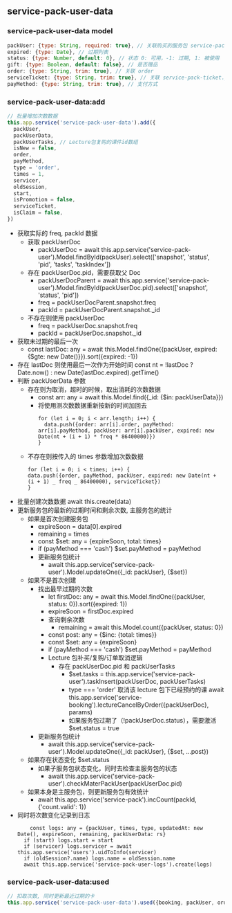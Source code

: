 ## service-pack-user-data

### service-pack-user-data model

```js
packUser: {type: String, required: true}, // 关联购买的服务包 service-pack-user._id
expired: {type: Date}, // 过期列表
status: {type: Number, default: 0}, // 状态 0: 可用，-1: 过期, 1: 被使用
gift: {type: Boolean, default: false}, // 是否赠品
order: {type: String, trim: true}, // 关联 order
serviceTicket: {type: String, trim: true}, // 关联 service-pack-ticket._id
payMethod: {type: String, trim: true}, // 支付方式
```

### service-pack-user-data:add

```js
// 批量增加次数数据
this.app.service('service-pack-user-data').add({
  packUser,
  packUserData,
  packUserTasks, // Lecture包复购的课件id数组
  isNew = false,
  order,
  payMethod,
  type = 'order',
  times = 1,
  servicer,
  oldSession,
  start,
  isPromotion = false,
  serviceTicket,
  isClaim = false,
})
```

- 获取实际的 freq, packId 数据
  - 获取 packUserDoc
    - packUserDoc = await this.app.service('service-pack-user').Model.findById(packUser).select(['snapshot', 'status', 'pid', 'tasks', 'taskIndex'])
  - 存在 packUserDoc.pid，需要获取父 Doc
    - packUserDocParent = await this.app.service('service-pack-user').Model.findById(packUserDoc.pid).select(['snapshot', 'status', 'pid'])
    - freq = packUserDocParent.snapshot.freq
    - packId = packUserDocParent.snapshot.\_id
  - 不存在则使用 packUserDoc
    - freq = packUserDoc.snapshot.freq
    - packId = packUserDoc.snapshot.\_id
- 获取未过期的最后一次
  - const lastDoc: any = await this.Model.findOne({packUser, expired: {$gte: new Date()}}).sort({expired: -1})
- 存在 lastDoc 则使用最后一次作为开始时间
  const nt = !lastDoc ? Date.now() : new Date(lastDoc.expired).getTime()
- 判断 packUserData 参数
  - 存在则为取消，超时的时候，取出消耗的次数数据
    - const arr: any = await this.Model.find({\_id: {$in: packUserData}})
    - 将使用测次数数据重新按新的时间加回去
      ```
      for (let i = 0; i < arr.length; i++) {
        data.push({order: arr[i].order, payMethod: arr[i].payMethod, packUser: arr[i].packUser, expired: new Date(nt + (i + 1) * freq * 86400000)})
      }
      ```
  - 不存在则按传入的 times 参数增加次数数据
    ```
    for (let i = 0; i < times; i++) {
    data.push({order, payMethod, packUser, expired: new Date(nt + (i + 1) _ freq _ 86400000), serviceTicket})
    }
    ```
- 批量创建次数数据 await this.create(data)
- 更新服务包的最新的过期时间和剩余次数, 主服务包的统计
  - 如果是首次创建服务包
    - expireSoon = data[0].expired
    - remaining = times
    - const $set: any = {expireSoon, total: times}
    - if (payMethod === 'cash') $set.payMethod = payMethod
    - 更新服务包统计
      - await this.app.service('service-pack-user').Model.updateOne({\_id: packUser}, {$set})
  - 如果不是首次创建
    - 找出最早过期的次数
      - let firstDoc: any = await this.Model.findOne({packUser, status: 0}).sort({expired: 1})
      - expireSoon = firstDoc.expired
      - 查询剩余次数
        - remaining = await this.Model.count({packUser, status: 0})
      - const post: any = {$inc: {total: times}}
      - const $set: any = {expireSoon}
      - if (payMethod === 'cash') $set.payMethod = payMethod
      - Lecture 包补买/复购/订单取消逻辑
        - 存在 packUserDoc.pid 和 packUserTasks
          - $set.tasks = this.app.service('service-pack-user').taskInsert(packUserDoc, packUserTasks)
          - type === 'order' 取消该 lecture 包下已经预约的课
            await this.app.service('service-booking').lectureCancelByOrder({packUserDoc}, params)
          - 如果服务包过期了（!packUserDoc.status），需要激活
            $set.status = true
    - 更新服务包统计
      - await this.app.service('service-pack-user').Model.updateOne({\_id: packUser}, {$set, ...post})
  - 如果存在状态变化 $set.status
    - 如果子服务包状态变化，同时去检查主服务包的状态
      - await this.app.service('service-pack-user').checkMaterPackUser(packUserDoc.pid)
  - 如果本身是主服务包，则更新服务包有效统计
    - await this.app.service('service-pack').incCount(packId, {'count.valid': 1})
- 同时将次数变化记录到日志
  ```
      const logs: any = {packUser, times, type, updatedAt: new Date(), expireSoon, remaining, packUserData: rs}
    if (start) logs.start = start
    if (servicer) logs.servicer = await this.app.service('users').uidToInfo(servicer)
    if (oldSession?.name) logs.name = oldSession.name
    await this.app.service('service-pack-user-logs').create(logs)
  ```

### service-pack-user-data:used

```js
// 扣取次数, 同时更新最近过期的卡
this.app.service('service-pack-user-data').used({booking, packUser, order, times = 1, type, servicer, oldSession, start, serviceTicket, isClaim = false})
```
